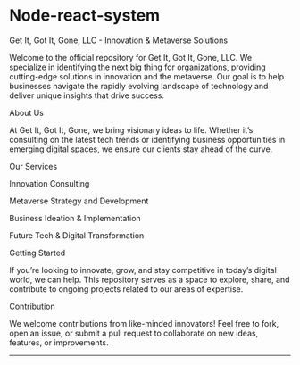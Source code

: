 # Node-react-system
Get It, Got It, Gone, LLC - Innovation & Metaverse Solutions 

Welcome to the official repository for Get It, Got It, Gone, LLC. We specialize in identifying the next big thing for organizations, providing cutting-edge solutions in innovation and the metaverse. Our goal is to help businesses navigate the rapidly evolving landscape of technology and deliver unique insights that drive success. 

About Us 

At Get It, Got It, Gone, we bring visionary ideas to life. Whether it’s consulting on the latest tech trends or identifying business opportunities in emerging digital spaces, we ensure our clients stay ahead of the curve. 

Our Services 

Innovation Consulting 

Metaverse Strategy and Development 

Business Ideation & Implementation 

Future Tech & Digital Transformation


Getting Started 

If you’re looking to innovate, grow, and stay competitive in today’s digital world, we can help. This repository serves as a space to explore, share, and contribute to ongoing projects related to our areas of expertise. 

Contribution 

We welcome contributions from like-minded innovators! Feel free to fork, open an issue, or submit a pull request to collaborate on new ideas, features, or improvements.


--- 

